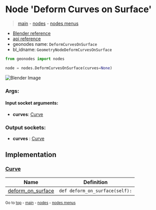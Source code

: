 # Node 'Deform Curves on Surface'

> [main](../structure.md) - [nodes](nodes.md) - [nodes menus](nodes_menus.md)

- [Blender reference](https://docs.blender.org/manual/en/latest/modeling/geometry_nodes/curve/deform_curves_on_surface.html)
- [api reference](https://docs.blender.org/api/current/bpy.types.GeometryNodeDeformCurvesOnSurface.html)
- geonodes name: `DeformCurvesOnSurface`
- bl_idname: `GeometryNodeDeformCurvesOnSurface`

```python
from geonodes import nodes

node = nodes.DeformCurvesOnSurface(curves=None)
```

![Blender Image](https://docs.blender.org/manual/en/latest/_images/node-types_GeometryNodeDeformCurvesOnSurface.webp)

### Args:

#### Input socket arguments:

- **curves**: [Curve](Curve.md)

### Output sockets:

- **curves** : [Curve](Curve.md)

## Implementation

### [Curve](Curve.md)

| Name | Definition |
|------|------------|
 | [deform_on_surface](Curve.md#deform_on_surface) | `def deform_on_surface(self):` |

<sub>Go to [top](#node-Deform-Curves-on-Surface) - [main](../structure.md) - [nodes](nodes.md) - [nodes menus](nodes_menus.md)</sub>

